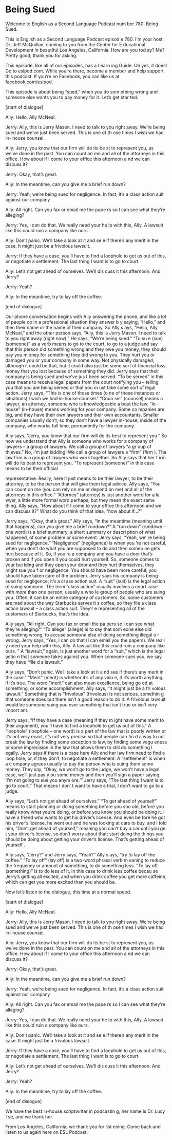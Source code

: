 # Being Sued

Welcome to English as a Second Language Podcast num ber 780: Being Sued.

This is English as a Second Language Podcast episod e 780.  I’m your host, Dr. Jeff McQuillan, coming to you from the Center for E ducational Development in beautiful Los Angeles, California.  How are you tod ay?  Me?  Pretty good; thank you for asking.

This episode, like all of our episodes, has a Learn ing Guide.  Oh yes, it does!  Go to eslpod.com.  While you’re there, become a member  and help support this podcast.  If you’re on Facebook, you can like us at  facebook.com/eslpod.

This episode is about being “sued,” when you do som ething wrong and someone else wants you to pay money for it.  Let’s get star ted.

[start of dialogue]

Ally:  Hello, Ally McNeal.

Jerry:  Ally, this is Jerry Mason.  I need to talk to you right away.  We’re being sued and we’ve just been served.  This is one of th ose times I wish we had in- house counsel.

Ally:  Jerry, you know that our firm will do its be st to represent you, as we’ve done in the past.  You can count on me and all of the attorneys in this office. How about if I come to your office this afternoon a nd we can discuss it?

Jerry:  Okay, that’s great.

Ally:  In the meantime, can you give me a brief run down?

Jerry:  Yeah, we’re being sued for negligence.  In fact, it’s a class action suit against our company

Ally:  All right.  Can you fax or email me the pape rs so I can see what they’re alleging?

Jerry:  Yes, I can do that.  We really need your he lp with this, Ally.  A lawsuit like this could ruin a company like ours.

Ally:  Don’t panic.  We’ll take a look at it and se e if there’s any merit in the case. It might just be a frivolous lawsuit.

Jerry:  If they have a case, you’ll have to find a loophole to get us out of this, or negotiate a settlement.  The last thing I want is to go to court.

Ally:  Let’s not get ahead of ourselves.  We’ll dis cuss it this afternoon.  And Jerry?

Jerry:  Yeah?

Ally:  In the meantime, try to lay off the coffee.

[end of dialogue]

Our phone conversation begins with Ally answering the phone, and like a lot of people do in a professional situation they answer b y saying, “Hello,” and then their name or the name of their company.  So Ally s ays, “Hello, Ally McNeal,” and the other person says, “Ally, this is Jerry Mason.  I need to talk to you right away (right now).”  He says, “We’re being sued.”  “To su e (sue) (someone)” as a verb means to go to the court, to go to a judge and say that this person did something wrong and they owe you money, they should pay you m oney for something they did wrong to you.  They hurt you or damaged you or your company in some way. Not physically damaged, although it could be that, but it could also just be some sort of financial loss, money that you lost because  of something they did.  Jerry says that their company is being sued and we’ve jus t been served.  “To be served” in this case means to receive legal papers from the court notifying you – telling you that you are being served or that you m ust take some sort of legal action.  Jerry says, “This is one of those times (o ne of those instances or situations) I wish we had in-house counsel.”  “Coun sel” (counsel) means a lawyer, an attorney, someone who is knowledgeable a bout the law.  “In-house” (in-house) means working for your company.  Some co mpanies are big, and they have their own lawyers and their own accountants.  Smaller companies usually don’t, so they don’t have a lawyer in-house, inside  of the company, who works full time, permanently for the company.

Ally says, “Jerry, you know that our firm will do its best to represent you.”  So now we understand that Ally is someone who works for a company of lawyers – a group of lawyers.  We call a group of lawyers “a gr oup of thieves.”  No, I’m just kidding!  We call a group of lawyers a “firm” (firm ).  The law firm is a group of lawyers who work together.  So Ally says that her f irm will do its best to represent you.  “To represent (someone)” in this case means to be their official

representative.  Really, here it just means to be their lawyer, to be their attorney, to be the person that will give them legal advice.  Ally says, “You can count on me (you can rely on me or depend on me) and all of the attorneys in this office.” “Attorney” (attorney) is just another word for a la wyer, a little more formal word perhaps, but they mean the exact same thing.  Ally says, “How about if I come to your office this afternoon and we can discuss it?”  What do you think of that idea, “how about if…?”

Jerry says, “Okay, that’s great.”  Ally says, “In the meantime (meaning until that happens), can you give me a brief rundown?”  A “run down” (rundown – one word) is a brief summary; a short summary or descri ption of what happened, of some problem or some event.  Jerry says, “Yeah, we’ re being sued for negligence.”  “Negligence” (negligence) is when you ’re not careful, when you don’t do what you are supposed to do and then someo ne gets hurt because of it. So, if you’re a company and you have a door that’s broken and if you open it you could hurt yourself.  So, someone comes to your bui lding and they open your door and they hurt themselves, they might sue you f or negligence.  You should have been more careful; you should have taken care of the problem.  Jerry says his company is being sued for negligence; it’s a cl ass action suit.  A “suit” (suit) is the legal action of suing someone.  The term “class  action” usually involves a court case with more than one person, usually a who le group of people who are suing you.  Often, it can be an entire category of customers.  So, some customers are mad about the way Starbucks serves it s coffee, so they file a class action lawsuit – a class action suit.  They’r e representing all of the customers of Starbucks, that’s the idea.

Ally says, “All right.  Can you fax or email the pa pers so I can see what they’re alleging?”  “To allege” (allege) is to say that som eone else did something wrong, to accuse someone else of doing something illegal o r wrong.  Jerry says, “Yes, I can do that (I can email you the papers).  We reall y need your help with this, Ally. A lawsuit like this could ruin a company like ours. ”  A “lawsuit,” again, is just another word for a “suit,” which is the legal actio n that someone takes against you.  When someone sues you, we say they have “file d a lawsuit.”

Ally says, “Don’t panic.  We’ll take a look at it a nd see if there’s any merit in the case.”  “Merit” (merit) is whether it’s of any valu e, if it’s worth anything, if it’s true. The word “merit” can also mean excellence, being go od at something, or some accomplishment.  Ally says, “It might just be a fri volous lawsuit.”  Something that is “frivolous” (frivolous) is not serious, somethin g that someone does but there isn’t a good reason to do it.  A frivolous lawsuit would be someone suing you over something that isn’t true or isn’t very import ant.

Jerry says, “If they have a case (meaning if they m ight have some merit to their argument), you’ll have to find a loophole to get us  out of this.”  A “loophole” (loophole – one word) is a part of the law that is poorly written or it’s not very exact, it’s not very precise so that people can fin d a way to not break the law by finding some exception to law, by finding some vagu eness or some imprecision in the law that allows them to still do something l egally.  Jerry says if there is a case here Ally and her law firm need to find a loop hole, or, if they don’t, to negotiate a settlement.  A “settlement” is when a c ompany agrees usually to pay the person who is suing them some money.  They say,  “Okay, we won’t go to the judge, we won’t have a legal case, we’ll just pay y ou some money and then you’ll sign a paper saying, ‘I’m not going to sue you anym ore.’”  Jerry says, “The last thing I want is to go to court.”  That means I don’ t want to have a trial, I don’t want to go to a judge.

Ally says, “Let’s not get ahead of ourselves.”  “To  get ahead of yourself” means to start planning or doing something before you sho uld, before you really know what you’re doing, or before you know you should be  doing it.  I have a friend who wants to get his driver’s license.  And even be fore he got his driver’s license, he went out and he was looking at cars to buy, and I told him, “Don’t get ahead of yourself,” meaning you can’t buy a car until you ge t your driver’s license, so don’t worry about that; start doing the things you should  be doing about getting your driver’s license.  That’s getting ahead of yourself .

Ally says, “Jerry?” and Jerry says, “Yeah?”  Ally s ays, “try to lay off the coffee.” “To lay off” (lay off) is a two-word phrasal verb m eaning to reduce the frequency or amount of something, to do something less.  “To lay off (something)” is to do less of it, in this case to drink less coffee becau se Jerry’s getting all excited, and when you drink coffee you get more caffeine, which can get you more excited than you should be.

Now let’s listen to the dialogue, this time at a normal speed.

[start of dialogue]

Ally:  Hello, Ally McNeal.

Jerry:  Ally, this is Jerry Mason.  I need to talk to you right away.  We’re being sued and we’ve just been served.  This is one of th ose times I wish we had in- house counsel.

Ally:  Jerry, you know that our firm will do its be st to represent you, as we’ve done in the past.  You can count on me and all of the attorneys in this office. How about if I come to your office this afternoon a nd we can discuss it?

Jerry:  Okay, that’s great.

Ally:  In the meantime, can you give me a brief run down?

Jerry:  Yeah, we’re being sued for negligence.  In fact, it’s a class action suit against our company

Ally:  All right.  Can you fax or email me the pape rs so I can see what they’re alleging?

Jerry:  Yes, I can do that.  We really need your he lp with this, Ally.  A lawsuit like this could ruin a company like ours.

Ally:  Don’t panic.  We’ll take a look at it and se e if there’s any merit in the case. It might just be a frivolous lawsuit.

Jerry:  If they have a case, you’ll have to find a loophole to get us out of this, or negotiate a settlement.  The last thing I want is to go to court.

Ally:  Let’s not get ahead of ourselves.  We’ll dis cuss it this afternoon.  And Jerry?

Jerry:  Yeah?

Ally:  In the meantime, try to lay off the coffee.

[end of dialogue]

We have the best in-house scriptwriter in podcastin g; her name is Dr. Lucy Tse, and we thank her.

From Los Angeles, California, we thank you for list ening.  Come back and listen to us again here on ESL Podcast.



